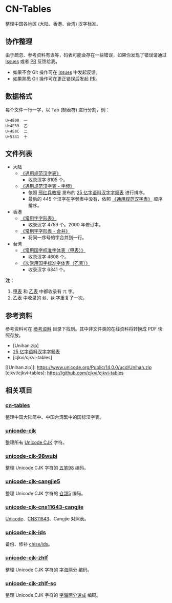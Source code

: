 # CN-Tables

整理中国各地区 (大陆、香港、台湾) 汉字标准。

## 协作整理

由于疏忽、参考资料有误等，码表可能会存在一些错误，如果你发现了错误请通过
[Issues] 或者 [PR] 反馈给我。

+ 如果不会 Git 操作可在 [Issues] 中发起反馈。
+ 如果熟悉 Git 操作可在更正错误后发起 [PR]。

[Issues]: https://github.com/kitty-panics/cn-tables/issues
[PR]: https://github.com/kitty-panics/cn-tables/pulls

## 数据格式

每个文件一行一字，以 Tab (制表符) 进行分割，例：

```Text
U+4E00	一
U+4E59	乙
U+4E8C	二
U+5341	十
```

## 文件列表

+ 大陆
    - [《通用规范汉字表》]
        - 收录汉字 8105 个。
    - [《通用规范汉字表 - 字频》]
        - 依照 [邢红兵教授] 发布的 [25 亿字语料汉字字频表] 进行排序。
        - 最后的 445 个汉字在字频表中没有，依照 [《通用规范汉字表》] 顺序排序。
+ 香港
    - [《常用字字形表》]
        - 收录汉字 4759 个。2000 年修订本。
    - [《常用字字形表 - 合并》]
        - 将同一序号的字合并到一行。
+ 台湾
    - [《常用国字标准字体表（甲表）》]
        - 收录汉字 4808 个。
    - [《次常用国字标准字体表（乙表）》]
        - 收录汉字 6341 个。

**注：**

1. [甲表] 和 [乙表] 中都收录有 `兀` 字。
2. [乙表] 中收录的 `嗀`、`斔` 字重复了一次。

[《通用规范汉字表》]: 通用规范汉字表.txt
[《通用规范汉字表 - 字频》]: 通用规范汉字表-字频.txt
[邢红兵教授]: https://faculty.blcu.edu.cn/xinghb/zh_CN/index.htm
[25 亿字语料汉字字频表]: https://faculty.blcu.edu.cn/xinghb/zh_CN/article/167473/content/1437.htm

[《常用字字形表》]: 常用字字形表.txt
[《常用字字形表 - 合并》]: 常用字字形表-合并.txt

[《常用国字标准字体表（甲表）》]: 常用国字标准字体表（甲表）.txt
[《次常用国字标准字体表（乙表）》]: 次常用国字标准字体表（乙表）.txt
[甲表]: 常用国字标准字体表（甲表）.txt
[乙表]: 次常用国字标准字体表（乙表）.txt

## 参考资料

参考资料可在 [参考资料] 目录下找到。其中非文件类的在线资料将转换成 PDF 快照存放。

+ [Unihan.zip]
+ [25 亿字语料汉字字频表]
+ [cjkvi/cjkvi-tables]

[参考资料]: 参考资料
[[Unihan.zip]]: https://www.unicode.org/Public/14.0.0/ucd/Unihan.zip
[cjkvi/cjkvi-tables]: https://github.com/cjkvi/cjkvi-tables

## 相关项目

### [cn-tables]

整理中国大陆简中、中国台湾繁中的国标汉字表。

[cn-tables]: https://github.com/kitty-panics/cn-tables

### [unicode-cjk]

整理所有 [Unicode CJK] 字符。

[unicode-cjk]: https://github.com/kitty-panics/unicode-cjk
[Unicode CJK]: https://www.unicode.org/Public/UCD/latest/ucd/Blocks.txt

### [unicode-cjk-98wubi]

整理 Unicode CJK 字符的 [五笔98] 编码。

[unicode-cjk-98wubi]: https://github.com/kitty-panics/unicode-cjk-98wubi
[五笔98]: http://98wb.ysepan.com

### [unicode-cjk-cangjie5]

整理 Unicode CJK 字符的 [仓颉5] 编码。

[unicode-cjk-cangjie5]: https://github.com/kitty-panics/unicode-cjk-cangjie5
[仓颉5]: https://github.com/Jackchows/Cangjie5

### [unicode-cjk-cns11643-cangjie]

[Unicode]、[CNS11643]、Cangjie 对照表。

[unicode-cjk-cns11643-cangjie]: https://github.com/kitty-panics/unicode-cjk-cns11643-cangjie
[Unicode]: https://www.unicode.org/Public/UCD/latest
[CNS11643]: https://data.gov.tw/dataset/5961

### [unicode-cjk-ids]

备份、修补 [chise/ids]。

[unicode-cjk-ids]: https://github.com/kitty-panics/unicode-cjk-ids
[chise/ids]: https://gitlab.chise.org/CHISE/ids.git

### [unicode-cjk-zhlf]

整理 Unicode CJK 字符的 [字海两分] 编码。

[unicode-cjk-zhlf]: https://github.com/kitty-panics/unicode-cjk-zhlf
[字海两分]: http://cheonhyeong.com/Simplified/download.html

### [unicode-cjk-zhlf-sc]

整理 Unicode CJK 字符的 [字海两分速成] 编码。

[unicode-cjk-zhlf-sc]: https://github.com/kitty-panics/unicode-cjk-zhlf-sc
[字海两分速成]: http://cheonhyeong.com/Simplified/download.html
